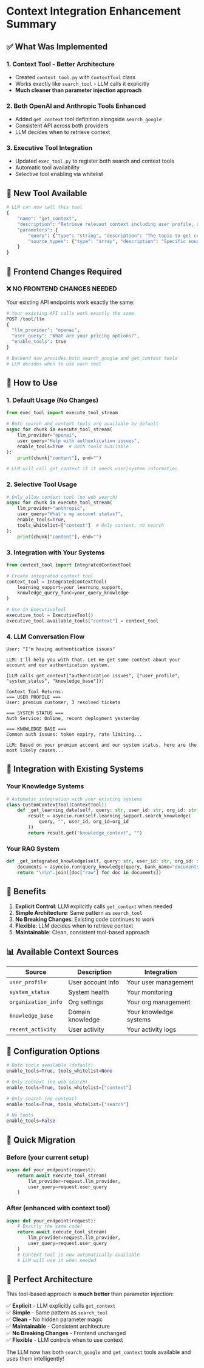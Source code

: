 # Context Integration Enhancement Summary

## ✅ What Was Implemented

### 1. **Context Tool - Better Architecture** 
- Created `context_tool.py` with `ContextTool` class
- Works exactly like `search_tool` - LLM calls it explicitly
- **Much cleaner than parameter injection approach**

### 2. **Both OpenAI and Anthropic Tools Enhanced**
- Added `get_context` tool definition alongside `search_google`
- Consistent API across both providers
- LLM decides when to retrieve context

### 3. **Executive Tool Integration**
- Updated `exec_tool.py` to register both search and context tools
- Automatic tool availability
- Selective tool enabling via whitelist

## 🔧 New Tool Available

```python
# LLM can now call this tool
{
    "name": "get_context",
    "description": "Retrieve relevant context including user profile, system status, organization info, and knowledge base information",
    "parameters": {
        "query": {"type": "string", "description": "The topic to get context for"},
        "source_types": {"type": "array", "description": "Specific sources to query"}
    }
}
```

## 📡 Frontend Changes Required

### **❌ NO FRONTEND CHANGES NEEDED**

Your existing API endpoints work exactly the same:

```python
# Your existing API calls work exactly the same
POST /tool/llm
{
  "llm_provider": "openai",
  "user_query": "What are your pricing options?",
  "enable_tools": true
}

# Backend now provides both search_google and get_context tools
# LLM decides when to use each tool
```

## 🚀 How to Use

### 1. **Default Usage (No Changes)**
```python
from exec_tool import execute_tool_stream

# Both search and context tools are available by default
async for chunk in execute_tool_stream(
    llm_provider="openai",
    user_query="Help with authentication issues",
    enable_tools=True  # Both tools available
):
    print(chunk["content"], end="")

# LLM will call get_context if it needs user/system information
```

### 2. **Selective Tool Usage**
```python
# Only allow context tool (no web search)
async for chunk in execute_tool_stream(
    llm_provider="anthropic",
    user_query="What's my account status?",
    enable_tools=True,
    tools_whitelist=["context"]  # Only context, no search
):
    print(chunk["content"], end="")
```

### 3. **Integration with Your Systems**
```python
from context_tool import IntegratedContextTool

# Create integrated context tool
context_tool = IntegratedContextTool(
    learning_support=your_learning_support,
    knowledge_query_func=your_query_knowledge
)

# Use in ExecutiveTool
executive_tool = ExecutiveTool()
executive_tool.available_tools["context"] = context_tool
```

### 4. **LLM Conversation Flow**
```
User: "I'm having authentication issues"

LLM: I'll help you with that. Let me get some context about your account and our authentication system.

[LLM calls get_context("authentication issues", ["user_profile", "system_status", "knowledge_base"])]

Context Tool Returns:
=== USER PROFILE ===
User: premium customer, 3 resolved tickets

=== SYSTEM STATUS ===  
Auth Service: Online, recent deployment yesterday

=== KNOWLEDGE BASE ===
Common auth issues: token expiry, rate limiting...

LLM: Based on your premium account and our system status, here are the most likely causes...
```

## 🔗 Integration with Existing Systems

### **Your Knowledge Systems**
```python
# Automatic integration with your existing systems
class CustomContextTool(ContextTool):
    def _get_learning_data(self, query: str, user_id: str, org_id: str) -> str:
        result = asyncio.run(self.learning_support.search_knowledge(
            query, "", user_id, org_id=org_id
        ))
        return result.get("knowledge_context", "")
```

### **Your RAG System**
```python
def _get_integrated_knowledge(self, query: str, user_id: str, org_id: str) -> str:
    documents = asyncio.run(query_knowledge(query, bank_name="documents", top_k=3))
    return "\n\n".join([doc["raw"] for doc in documents])
```

## 🎯 Benefits

1. **Explicit Control**: LLM explicitly calls `get_context` when needed
2. **Simple Architecture**: Same pattern as `search_tool` 
3. **No Breaking Changes**: Existing code continues to work
4. **Flexible**: LLM decides when to retrieve context
5. **Maintainable**: Clean, consistent tool-based approach

## 📊 Available Context Sources

| Source | Description | Integration |
|--------|-------------|-------------|
| `user_profile` | User account info | Your user management |
| `system_status` | System health | Your monitoring |
| `organization_info` | Org settings | Your org management |
| `knowledge_base` | Domain knowledge | Your knowledge systems |
| `recent_activity` | User activity | Your activity logs |

## 🔧 Configuration Options

```python
# Both tools available (default)
enable_tools=True, tools_whitelist=None

# Only context (no web search)  
enable_tools=True, tools_whitelist=["context"]

# Only search (no context)
enable_tools=True, tools_whitelist=["search"]

# No tools
enable_tools=False
```

## 📝 Quick Migration

### **Before (your current setup)**
```python
async def your_endpoint(request):
    return await execute_tool_stream(
        llm_provider=request.llm_provider,
        user_query=request.user_query
    )
```

### **After (enhanced with context tool)**
```python
async def your_endpoint(request):
    # Exactly the same code!
    return await execute_tool_stream(
        llm_provider=request.llm_provider,
        user_query=request.user_query
    )
    # Context tool is now automatically available
    # LLM will use it when needed
```

## 🎉 **Perfect Architecture**

This tool-based approach is **much better** than parameter injection:

✅ **Explicit** - LLM explicitly calls `get_context`  
✅ **Simple** - Same pattern as `search_tool`  
✅ **Clean** - No hidden parameter magic  
✅ **Maintainable** - Consistent architecture  
✅ **No Breaking Changes** - Frontend unchanged  
✅ **Flexible** - LLM controls when to use context  

The LLM now has both `search_google` and `get_context` tools available and uses them intelligently! 